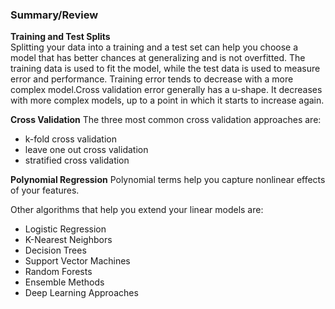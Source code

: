 ### Summary/Review
**Training and Test Splits**  
Splitting your data into a training and a test set can help you choose a model that has better chances at generalizing and is not overfitted.
The training data is used to fit the model, while the test data is used to measure error and performance. 
Training error tends to decrease with a more complex model.Cross validation error generally has a u-shape.
It decreases with more complex models, up to a point in which it starts to increase again. 

**Cross Validation** 
The three most common cross validation approaches are:

- k-fold cross validation
- leave one out cross validation
- stratified cross validation

**Polynomial Regression** 
Polynomial terms help you capture nonlinear effects of your features. 

Other algorithms that help you extend your linear models are:
- Logistic Regression
- K-Nearest Neighbors
- Decision Trees
- Support Vector Machines
- Random Forests
- Ensemble Methods
- Deep Learning Approaches


